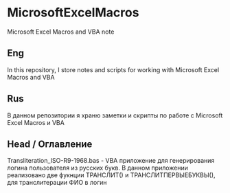 # MicrosoftExcelMacros
Microsoft Excel Macros and VBA note

Eng
---
In this repository, I store notes and scripts for working with Microsoft Excel Macros and VBA 


Rus
---
В данном репозитории я храню заметки и скрипты по работе с Microsoft Excel Macros и VBA 
  
  
Head / Оглавление  
---
Transliteration_ISO-R9-1968.bas - VBA приложение для генерирования логина пользователя из русских букв. В данном приложении реализовано две фукнции ТРАНСЛИТ() и ТРАНСЛИТПЕРВЫЕБУКВЫ(), для транслитерации ФИО в логин
